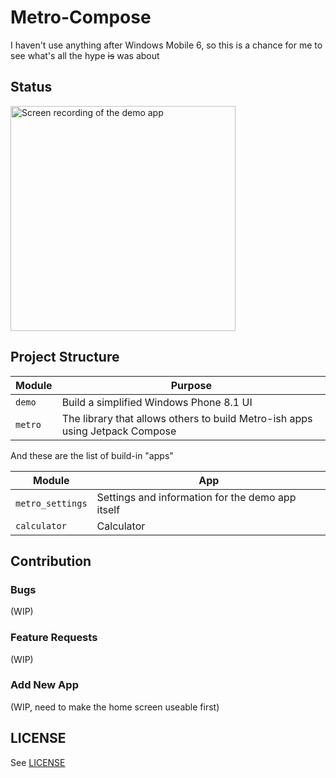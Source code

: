 # Metro-Compose

I haven't use anything after Windows Mobile 6, so this is a chance for me to see what's all the
hype ~~is~~ was about

## Status

<img src="/metro-demo.gif" width="360" alt="Screen recording of the demo app"/>

## Project Structure

| Module  | Purpose                                                                      |
| ------- | ---------------------------------------------------------------------------- |
| `demo`  | Build a simplified Windows Phone 8.1 UI                                      |
| `metro` | The library that allows others to build Metro-ish apps using Jetpack Compose |

And these are the list of build-in "apps"

| Module           | App                                              |
| ---------------- | ------------------------------------------------ |
| `metro_settings` | Settings and information for the demo app itself |
| `calculator`     | Calculator                                       |

## Contribution

### Bugs

(WIP)

### Feature Requests

(WIP)

### Add New App

(WIP, need to make the home screen useable first)

## LICENSE

See [LICENSE](LICENSE)
